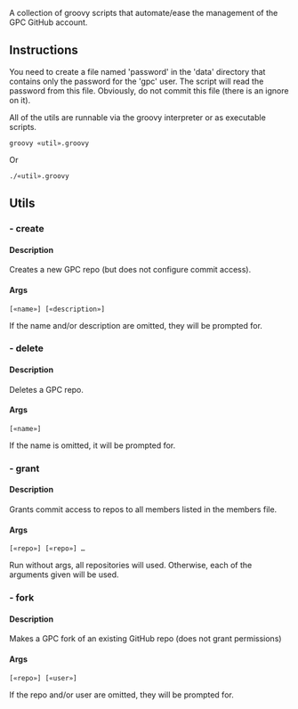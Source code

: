 A collection of groovy scripts that automate/ease the management of the GPC GitHub account.

## Instructions

You need to create a file named 'password' in the 'data' directory that contains only the password for the 'gpc' user. The script will read the password from this file. Obviously, do not commit this file (there is an ignore on it).

All of the utils are runnable via the groovy interpreter or as executable scripts.

    groovy «util».groovy
    
Or

    ./«util».groovy

## Utils

### - create

#### Description

Creates a new GPC repo (but does not configure commit access).

#### Args

    [«name»] [«description»]

If the name and/or description are omitted, they will be prompted for.

### - delete

#### Description

Deletes a GPC repo.

#### Args

    [«name»]

If the name is omitted, it will be prompted for.

### - grant

#### Description

Grants commit access to repos to all members listed in the members file.

#### Args

    [«repo»] [«repo»] …

Run without args, all repositories will used. Otherwise, each of the arguments given will be used.

### - fork

#### Description

Makes a GPC fork of an existing GitHub repo (does not grant permissions)

#### Args

    [«repo»] [«user»]

If the repo and/or user are omitted, they will be prompted for.